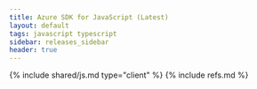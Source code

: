 ```yaml
---
title: Azure SDK for JavaScript (Latest)
layout: default
tags: javascript typescript
sidebar: releases_sidebar
header: true
---
```

{% include shared/js.md type="client" %}
{% include refs.md %}
